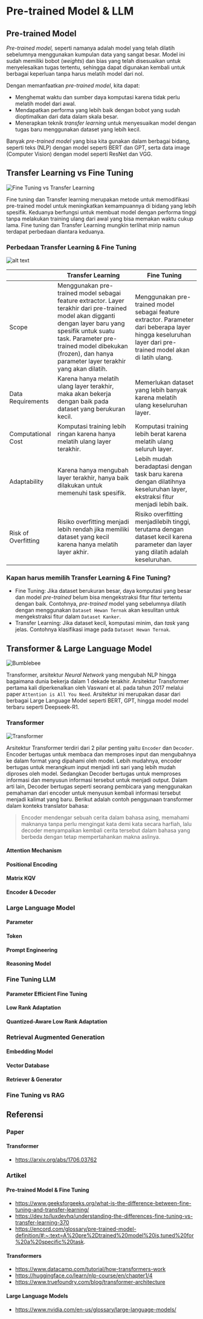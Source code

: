 # Pre-trained Model & LLM

## Pre-trained Model

*Pre-trained model,* seperti namanya 
adalah model yang telah dilatih sebelumnya menggunakan kumpulan data yang sangat besar. Model ini sudah memiliki bobot (*weights*) dan bias yang telah disesuaikan untuk menyelesaikan tugas tertentu, sehingga dapat digunakan kembali untuk berbagai keperluan tanpa harus melatih model dari nol.

Dengan memanfaatkan *pre-trained model*, kita dapat:

- Menghemat waktu dan sumber daya komputasi karena tidak perlu melatih model dari awal.
- Mendapatkan performa yang lebih baik dengan bobot yang sudah dioptimalkan dari data dalam skala besar.
- Menerapkan teknik *transfer learning* untuk menyesuaikan model dengan tugas baru menggunakan dataset yang lebih kecil.

Banyak *pre-trained* *model* yang bisa kita gunakan dalam berbagai bidang, seperti teks (NLP) dengan model seperti BERT dan GPT, serta data image (Computer Vision) dengan model seperti ResNet dan VGG.

## Transfer Learning vs Fine Tuning

![Fine Tuning vs Transfer Learning](./images/fine-tune.png)

Fine tuning dan Transfer learning merupakan metode untuk memodifikasi pre-trained model untuk meningkatkan kemampuannya di bidang yang lebih spesifik. Keduanya berfungsi untuk membuat model dengan performa tinggi tanpa melakukan training ulang dari awal yang bisa memakan waktu cukup lama. Fine tuning dan Transfer Learning mungkin terlihat mirip namun terdapat perbedaan diantara keduanya.

### Perbedaan Transfer Learning & Fine Tuning

![alt text](./images/tl-vs-ft.png)

| | Transfer Learning | Fine Tuning |
|-----|-----|-----|
| Scope | Menggunakan pre-trained model sebagai feature extractor. Layer terakhir dari pre-trained model akan digganti dengan layer baru yang spesifik untuk suatu task. Parameter pre-trained model dibekukan (frozen), dan hanya parameter layer terakhir yang akan dilatih. | Menggunakan pre-trained model sebagai feature extractor. Parameter dari beberapa layer hingga keseluruhan layer dari pre-trained model akan di latih ulang. |
| Data Requirements | Karena hanya melatih ulang layer terakhir, maka akan bekerja dengan baik pada dataset yang berukuran kecil. | Memerlukan dataset yang lebih banyak karena melatih ulang keseluruhan layer. |
| Computational Cost | Komputasi training lebih ringan karena hanya melatih ulang layer terakhir.  | Komputasi training lebih berat karena melatih ulang seluruh layer. |
| Adaptability | Karena hanya mengubah layer terakhir, hanya baik dilakukan untuk memenuhi task spesifik. | Lebih mudah beradaptasi dengan task baru karena dengan dilatihnya keseluruhan layer, ekstraksi fitur menjadi lebih baik. |
| Risk of Overfitting | Risiko overfitting menjadi lebih rendah jika memiliki dataset yang kecil karena hanya melatih layer akhir. | Risiko overfitting menjadilebih tinggi, terutama dengan dataset kecil karena parameter dan layer yang dilatih adalah keseluruhan. |

### Kapan harus memilih Transfer Learning & Fine Tuning?

- Fine Tuning: Jika dataset berukuran besar, daya komputasi yang besar dan model *pre-trained* belum bisa mengekstraksi fitur fitur tertentu dengan baik. Contohnya, *pre-trained* model yang sebelumnya dilatih dengan menggunakan `Dataset Hewan Ternak` akan kesulitan untuk mengekstraksi fitur dalam `Dataset Kanker`.
- Transfer Learning: Jika dataset kecil, komputasi minim, dan *task* yang jelas. Contohnya klasifikasi image pada `Dataset Hewan Ternak`.

## Transformer & Large Language Model

![Bumblebee](./images/transformer-question-mark.png)

Transformer, arsitektur *Neural Network* yang mengubah NLP hingga bagaimana dunia bekerja dalam 1 dekade terakhir. Arsitektur Transformer pertama kali diperkenalkan oleh Vaswani et al. pada tahun 2017 melalui paper `Attention is All You Need`. Arsitektur ini merupakan dasar dari berbagai Large Language Model seperti BERT, GPT, hingga model model terbaru seperti Deepseek-R1.

### Transformer

![Transformer](./images/transformer.png)

Arsitektur Transformer terdiri dari 2 pilar penting yaitu `Encoder` dan `Decoder`. Encoder bertugas untuk membaca dan memproses input dan mengubahnya ke dalam format yang dipahami oleh model. Lebih mudahnya, encoder bertugas untuk merangkum input menjadi inti sari yang lebih mudah diproses oleh model. Sedangkan Decoder bertugas untuk memproses informasi dan menyusun informasi tersebut untuk menjadi output. Dalam arti lain, Decoder bertugas seperti seorang pembicara yang menggunakan pemahaman dari encoder untuk menyusun kembali informasi tersebut menjadi kalimat yang baru. Berikut adalah contoh penggunaan transformer dalam konteks translator bahasa:


> Encoder mendengar sebuah cerita dalam bahasa asing, memahami maknanya tanpa perlu mengingat kata demi kata secara harfiah, lalu decoder menyampaikan kembali cerita tersebut dalam bahasa yang berbeda dengan tetap mempertahankan makna aslinya.

#### Attention Mechanism    

#### Positional Encoding

#### Matrix KQV

#### Encoder & Decoder

### Large Language Model

#### Parameter

#### Token

#### Prompt Engineering

#### Reasoning Model

### Fine Tuning LLM

#### Parameter Efficient Fine Tuning

#### Low Rank Adaptation

#### Quantized-Aware Low Rank Adaptation

### Retrieval Augmented Generation

#### Embedding Model

#### Vector Database

#### Retriever & Generator


### Fine Tuning vs RAG

## Referensi

### Paper

#### Transformer

- https://arxiv.org/abs/1706.03762

### Artikel

#### Pre-trained Model & Fine Tuning

- https://www.geeksforgeeks.org/what-is-the-difference-between-fine-tuning-and-transfer-learning/
- https://dev.to/luxdevhq/understanding-the-differences-fine-tuning-vs-transfer-learning-370
- https://encord.com/glossary/pre-trained-model-definition/#:~:text=A%20pre%2Dtrained%20model%20is,tuned%20for%20a%20specific%20task.

#### Transformers

- https://www.datacamp.com/tutorial/how-transformers-work
- https://huggingface.co/learn/nlp-course/en/chapter1/4
- https://www.truefoundry.com/blog/transformer-architecture


#### Large Language Models

- https://www.nvidia.com/en-us/glossary/large-language-models/


